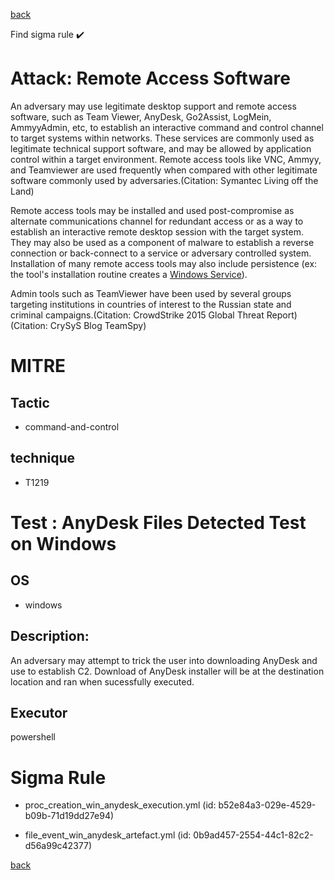 
[back](../index.md)

Find sigma rule :heavy_check_mark: 

# Attack: Remote Access Software 

An adversary may use legitimate desktop support and remote access software, such as Team Viewer, AnyDesk, Go2Assist, LogMein, AmmyyAdmin, etc, to establish an interactive command and control channel to target systems within networks. These services are commonly used as legitimate technical support software, and may be allowed by application control within a target environment. Remote access tools like VNC, Ammyy, and Teamviewer are used frequently when compared with other legitimate software commonly used by adversaries.(Citation: Symantec Living off the Land)

Remote access tools may be installed and used post-compromise as alternate communications channel for redundant access or as a way to establish an interactive remote desktop session with the target system. They may also be used as a component of malware to establish a reverse connection or back-connect to a service or adversary controlled system. Installation of many remote access tools may also include persistence (ex: the tool's installation routine creates a [Windows Service](https://attack.mitre.org/techniques/T1543/003)).

Admin tools such as TeamViewer have been used by several groups targeting institutions in countries of interest to the Russian state and criminal campaigns.(Citation: CrowdStrike 2015 Global Threat Report)(Citation: CrySyS Blog TeamSpy)

# MITRE
## Tactic
  - command-and-control


## technique
  - T1219


# Test : AnyDesk Files Detected Test on Windows
## OS
  - windows


## Description:
An adversary may attempt to trick the user into downloading AnyDesk and use to establish C2. Download of AnyDesk installer will be at the destination location and ran when sucessfully executed.


## Executor
powershell

# Sigma Rule
 - proc_creation_win_anydesk_execution.yml (id: b52e84a3-029e-4529-b09b-71d19dd27e94)

 - file_event_win_anydesk_artefact.yml (id: 0b9ad457-2554-44c1-82c2-d56a99c42377)



[back](../index.md)
